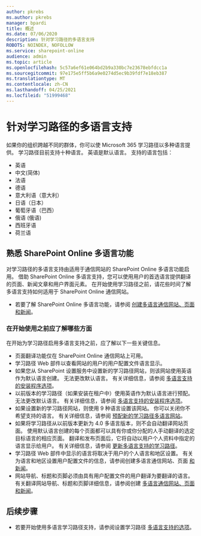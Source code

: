 ```yaml
---
author: pkrebs
ms.author: pkrebs
manager: bpardi
title: 概述
ms.date: 07/06/2020
description: 针对学习路径的多语言支持
ROBOTS: NOINDEX, NOFOLLOW
ms.service: sharepoint-online
audience: admin
ms.topic: article
ms.openlocfilehash: 5c57a6ef61e064bd2b9a330bc7e23678ebfdcc1a
ms.sourcegitcommit: 97e175e5ff5b6a9e0274d5ec9b39fdf7e18eb387
ms.translationtype: MT
ms.contentlocale: zh-CN
ms.lasthandoff: 04/25/2021
ms.locfileid: "51999468"
---
```

# <a name="multilingual-support-for-learning-pathways"></a>针对学习路径的多语言支持

如果你的组织跨越不同的群体，你可以使 Microsoft 365 学习路径以多种语言提供。 学习路径目前支持十种语言。 英语是默认语言。 支持的语言包括：   

- 英语    
- 中文(简体)
- 法语
- 德语
- 意大利语（意大利）
- 日语（日本）
- 葡萄牙语（巴西）
- 俄语 (俄语) 
- 西班牙语
- 荷兰语

## <a name="get-familiar-with-the-sharepoint-online-multilingual-features"></a>熟悉 SharePoint Online 多语言功能
对学习路径的多语言支持由适用于通信网站的 SharePoint Online 多语言功能启用。
借助 SharePoint Online 多语言支持，您可以使用用户的首选语言提供翻译的页面、新闻文章和用户界面元素。 在开始使用学习路径之前，请花些时间了解多语言支持如何适用于 SharePoint Online 通信网站。 
- 若要了解 SharePoint Online 多语言功能，请参阅 [创建多语言通信网站、页面和新闻](https://support.office.com/article/2bb7d610-5453-41c6-a0e8-6f40b3ed750c)。 

### <a name="what-you-should-know-before-getting-started"></a>在开始使用之前应了解哪些方面 
在开始为学习路径启用多语言支持之前，应了解以下一些关键信息。 

- 页面翻译功能仅在 SharePoint Online 通信网站上可用。
- 学习路径 Web 部件以查看网站的用户的用户配置文件语言显示。   
- 如果您从 SharePoint 设置服务中设置新的学习路径网站，则该网站使用英语作为默认语言创建。 无法更改默认语言。 有关详细信息，请参阅 [多语言支持的安装程序选项](./custom_setupoptions_ml.md)。
- 以前版本的学习路径（如果安装在租户中）使用英语作为默认语言进行预配。 无法更改默认语言。 有关详细信息，请参阅 [多语言支持的安装程序选项](./custom_setupoptions_ml.md)。
- 如果设置新的学习路径网站，则使用 9 种语言设置该网站。 你可以关闭你不希望支持的语言。 有关详细信息，请参阅 [预配新的学习路径多语言网站](./custom_provision_ml.md)。  
- 如果将学习路径从以前版本更新为 4.0 多语言版本，则不会自动翻译网站页面。 使用默认语言创建的每个页面都可以具有你或你分配的人手动翻译的选定目标语言的相应页面。 翻译和发布页面后，它将自动以用户个人资料中指定的语言显示给用户。 有关详细信息，请参阅 [更新多语言支持的学习路径](./custom_update_ml.md)。 
- 学习路径 Web 部件中显示的语言将取决于用户的个人语言和地区设置。 有关为语言和地区设置用户配置文件的信息，请参阅创建多语言通信网站、页面 [和新闻](https://support.office.com/article/2bb7d610-5453-41c6-a0e8-6f40b3ed750c)。 
- 网站导航、标题和页脚必须由具有用户配置文件的用户翻译为要翻译的语言。 有关翻译网站导航、标题和页脚详细信息，请参阅创建 [多语言通信网站、页面和新闻](https://support.office.com/article/2bb7d610-5453-41c6-a0e8-6f40b3ed750c)。

## <a name="next-steps"></a>后续步骤
- 若要开始使用多语言学习路径支持，请参阅设置学习路径 [多语言支持的选项](./custom_setupoptions_ml.md)。